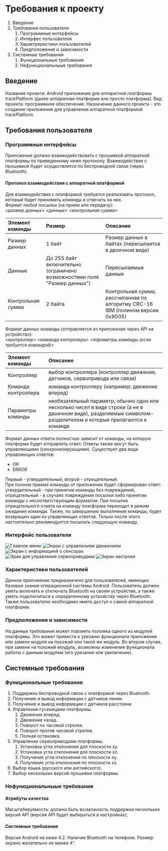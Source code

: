 # Требования к проекту

1. Введение
2. Требования пользователя
	1. Программные интерфейсы
	2. Интерфес пользователя
	3. Характреристики пользователей
	4. Предположения и зависимости
3. Системные требования
	1. Функциональные требования
	2. Нефункциональныые требования

## Введение 
Название проекта: Android приложение для аппаратной платформы trackPlatform (далее аппаратная платформа или просто платформа). 
Вид проекта: программное обеспечение. 
Назначение данного проекта - это создание приложения для управления аппаратной платформой trackPlatform. 

## Требования пользователя
### Программные интерфейсы
Приложение должно взаимодействовать с прошивкой аппаратной платформы по приведенному ниже протоколу. 
Взаимодействие с прошивкой будет осуществлятся по беспроводной связи (через Bluetooth).
#### Протокол взаимодействия с аппаратной платформой 
Для взаимодействия с платформой требуется реализовать протокол, который будет принимать команды и отвечать на них.  
Формат любой посылки (на прием или передачу):  
*<размер данных> <данные> <контрольная сумма>*  

| Элемент команды | Размер | Описание |
|:---|:---|:---|
| Размер данных | 1 байт | Размер данных в байтах (пересылается в двоичном виде) |
| Данные | До 255 байт включительно (ограничено возможностями поля "Размер данных") | Пересылаемые данные |
| Контрольная сумма | 2 байта | Контрольная сумма, рассчитанная по алгоритму CRC-16 IBM (полином версии 0x8005) |

Формат данных команды (отправляется из приложения через API на устройство):  
*<контроллер> <команда контролера> <параметры команды (если требуется командой)>*  

| Элемент команды | Описание |
|:---|:---|
| Контроллер | выбор контроллера (контроллер движения, датчиков, сервопривода или связи) |
| Команда контроллера | команда контроллеру (например: движение вперед) |
| Параметры команды | необязательный параметр, обычно одно или несколько чисел в виде строки (а не в двоичном виде), разделяемые символом-разделителем и которые прилагаются к команде |

Формат данных ответа полностью зависит от команды, на которую платформа будет отправлять ответ.
Ответы также могут быть управляющими (синхронизирующими). Существует два вида управляющих ответов:  
- OK
- ERROR

Первый - утвердительный, второй - отрицательный.  
При полном приеме команды от приложения будет сформирован ответ: 
утвердительный - при принятии команды без повреждений, отрицательный - в случаях 
повреждения посылки либо принятии команды с несоответствующим форматом.
При посылке отрицательного ответа на команду платформа переходит в режим ожидания команды.
Также, по завершению выполнения команды, будет возвращен один из управляющих ответов. 
Только после этого настоятельно рекомендуется посылать следующую команду.

### Интерфейс пользователя
![](user_interface/main_menu.png "Главное меню")
![](user_interface/motion_activity.png "Экран с управлением движением")
![](user_interface/sensors_activity.png "Экран с информацией о сенсорах")
![](user_interface/servo_activity.png "Эран для управления сервоприводами")
![](user_interface/settings_activity.png "Экран настроек")
### Характеристики пользователей 
Данное приложение предназначено для пользователей, имеющих базовые знания операционной системы Android. 
Пользователь должен уметь включать и отключать Bluetooth на своем устройстве, а также уметь подключиться 
к определенному устройству через Bluetooth. Также пользователю необходимо иметь доступ к самой аппаратной 
платформе.

### Предположения и зависимости
На данные требования может повлиять поломка одного из модулей платформы. Это может привести к урезаню функционала 
приложения или замене модуля на похожий или такой же модуль. Во втором случае, при замене на похожий моудуль, возможны 
изменение функционала работы с данным модулем (его урезание или увеличение).

## Системные требования

### Функциональные требования
1. Поддержка беспроводной связи с платформой через Bluetooth.
2. Получение и вывод информации с датчиков линии.
3. Получение и вывод информации с датчиков расстояни.
4. Управление гусеницами платформы.
	1. Движение вперед.
	2. Движение назад.
	3. Поворот по часовой стрелке.
	4. Поворот против часовой стрелке.
	5. Полная остановка.
5. Управление сервоприводами платформы.
	1. Установка угла отклонения для плоскости xy.
	2. Установка угла отклонения для плоскости xz.
	3. Получение угла отклонения по плоскости xy.
	4. Получение угла отклонения по плоскости xz.
6. Выбор языка (русского или английского).
7. Выбор нескольких версий прошивки платформы.

### Нефункциональныые требования

#### Атрибуты качества
Масштабируемость: должна быть возможность поддержки нескольких версий API (версия API будет выбираться в настройках);

#### Системные требования
Версия Android не ниже 4.2. Наличие Bluetooth на телефоне. Размер экрано желательно не менее 4".